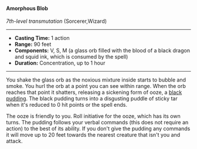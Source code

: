 #### Amorphous Blob
*7th-level transmutation* (Sorcerer,Wizard)
___
- **Casting Time:** 1 action
- **Range:** 90 feet
- **Components:** V, S, M (a glass orb filled with the blood of a black dragon and squid ink, which is consumed by the spell)
- **Duration:** Concentration, up to 1 hour
---
You shake the glass orb as the noxious mixture inside starts to bubble and smoke. You hurl the orb at a point you can see within range. When the orb reaches that point it shatters, releasing a sickening form of ooze, a [black pudding](../../Creatures/BlackPudding.md). The black pudding turns into a disgusting puddle of sticky tar when it's reduced to 0 hit points or the spell ends.

The ooze is friendly to you. Roll initiative for the ooze, which has its own turns. The pudding follows your verbal commands (this does not require an action) to the best of its ability. If you don't give the pudding any commands it will move up to 20 feet towards the nearest creature that isn't you and attack.
